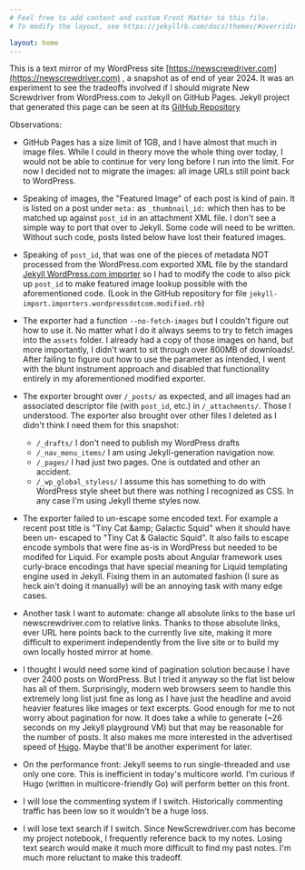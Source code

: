 ```yaml
---
# Feel free to add content and custom Front Matter to this file.
# To modify the layout, see https://jekyllrb.com/docs/themes/#overriding-theme-defaults

layout: home
---
```

This is a text mirror of my WordPress site
[https://newscrewdriver.com](https://newscrewdriver.com)
, a snapshot as of end of year 2024. It was an experiment to see the tradeoffs
involved if I should migrate New Screwdriver from WordPress.com to Jekyll on
GitHub Pages. Jekyll project that generated this page can be seen at its
[GitHub Repository](https://github.com/Roger-random/newscrewdriver)

Observations:

* GitHub Pages has a size limit of 1GB, and I have almost that much in image
files. While I could in theory move the whole thing over today, I would not be
able to continue for very long before I run into the limit. For now I decided
not to migrate the images: all image URLs still point back to WordPress.

* Speaking of images, the "Featured Image" of each post is kind of pain. It is
listed on a post under `meta:` as `_thumbnail_id:` which then has to be matched
up against `post_id` in an attachment XML file. I don't see a simple way
to port that over to Jekyll. Some code will need to be written. Without such
code, posts listed below have lost their featured images.

* Speaking of `post_id`, that was one of the pieces of metadata NOT processed
from the WordPress.com exported XML file by the standard
[Jekyll WordPress.com importer](https://import.jekyllrb.com/docs/wordpressdotcom/)
so I had to modify the code to also pick up `post_id` to make featured image
lookup possible with the aforementioned code. (Look in the GitHub repository
for file `jekyll-import.importers.wordpressdotcom.modified.rb`)

* The exporter had a function `--no-fetch-images` but I couldn't figure out
how to use it. No matter what I do it always seems to try to fetch images into
the `assets` folder. I already had a copy of those images on hand, but more
importantly, I didn't want to sit through over 800MB of downloads!. After
failing to figure out how to use the parameter as intended, I went with the
blunt instrument approach and disabled that functionality entirely in my
aforementioned modified exporter.

* The exporter brought over `/_posts/` as expected, and all images had an
associated descriptor file (with `post_id`, etc.) in `/_attachments/`. Those
I understood. The exporter also brought over other files I deleted as I didn't
think I need them for this snapshot:
    * `/_drafts/` I don't need to publish my WordPress drafts
    * `/_nav_menu_items/` I am using Jekyll-generation navigation now.
    * `/_pages/` I had just two pages. One is outdated and other an accident.
    * `/_wp_global_styless/` I assume this has something to do with WordPress
    style sheet but there was nothing I recognized as CSS. In any case I'm
    using Jekyll theme styles now.

* The exporter failed to un-escape some encoded text. For example a recent
post title is "Tiny Cat &amp;amp; Galactic Squid" when it should have been un-
escaped to "Tiny Cat & Galactic Squid". It also fails to escape encode symbols
that were fine as-is in WordPress but needed to be modifed for Liquid. For
example posts about Angular framework uses curly-brace encodings that have
special meaning for Liquid templating engine used in Jekyll. Fixing them in an
automated fashion (I sure as heck ain't doing it manually) will be an annoying
task with many edge cases.

* Another task I want to automate: change all absolute links to the base
url newscrewdriver.com to relative links. Thanks to those absolute links,
ever URL here points back to the currently live site, making it more difficult
to experiment independently from the live site or to build my own locally
hosted mirror at home.

* I thought I would need some kind of pagination solution because I have over
2400 posts on WordPress. But I tried it anyway so the flat list below has
all of them. Surprisingly, modern web browsers seem to handle this extremely
long list just fine as long as I have just the headline and avoid heavier
features like images or text excerpts. Good enough for me to not worry about
pagination for now. It does take a while to generate (~26 seconds on my Jekyll
playground VM) but that may be reasonable for the number of posts. It also
makes me more interested in the advertised speed of [Hugo](https://gohugo.io/).
Maybe that'll be another experiment for later.

* On the performance front: Jekyll seems to run single-threaded and use only
one core. This is inefficient in today's multicore world. I'm curious if Hugo
(written in multicore-friendly Go) will perform better on this front.

* I will lose the commenting system if I switch. Historically commenting
traffic has been low so it wouldn't be a huge loss.

* I will lose text search if I switch. Since NewScrewdriver.com has become my
project notebook, I frequently reference back to my notes. Losing text search
would make it much more difficult to find my past notes. I'm much more
reluctant to make this tradeoff.
